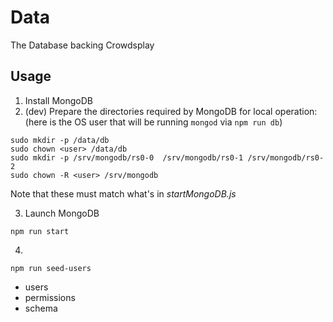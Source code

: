 # Data

The Database backing Crowdsplay

## Usage
1. Install MongoDB
2. (dev) Prepare the directories required by MongoDB for local operation:
(here <user> is the OS user that will be running `mongod` via `npm run db`)
```
sudo mkdir -p /data/db
sudo chown <user> /data/db
sudo mkdir -p /srv/mongodb/rs0-0  /srv/mongodb/rs0-1 /srv/mongodb/rs0-2
sudo chown -R <user> /srv/mongodb
```

Note that these must match what's in *startMongoDB.js*

3. Launch MongoDB
```
npm run start
```

4.
```
npm run seed-users
```

- users
- permissions
- schema
